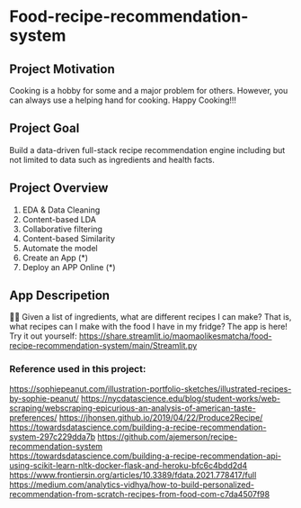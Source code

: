 # Food-recipe-recommendation-system


## Project Motivation
Cooking is a hobby for some and a major problem for others. 
However, you can always use a helping hand for cooking. 
 Happy Cooking!!!

## Project Goal 
Build a data-driven full-stack recipe recommendation engine including but not limited to data such as ingredients and health facts.

## Project Overview
1. EDA & Data Cleaning	
2. Content-based LDA
3. Collaborative filtering 
4. Content-based Similarity
5. Automate the model
6. Create an App (*)
7. Deploy an APP Online (*)

## App Descripetion
🧑‍🍳 Given a list of ingredients, what are different recipes I can make? 
That is, what recipes can I make with the food I have in my fridge?
The app is here! Try it out yourself: 
https://share.streamlit.io/maomaolikesmatcha/food-recipe-recommendation-system/main/Streamlit.py

### Reference used in this project:
https://sophiepeanut.com/illustration-portfolio-sketches/illustrated-recipes-by-sophie-peanut/
https://nycdatascience.edu/blog/student-works/web-scraping/webscraping-epicurious-an-analysis-of-american-taste-preferences/
https://jhonsen.github.io/2019/04/22/Produce2Recipe/   
https://towardsdatascience.com/building-a-recipe-recommendation-system-297c229dda7b
https://github.com/ajemerson/recipe-recommendation-system  
https://towardsdatascience.com/building-a-recipe-recommendation-api-using-scikit-learn-nltk-docker-flask-and-heroku-bfc6c4bdd2d4  
https://www.frontiersin.org/articles/10.3389/fdata.2021.778417/full  
https://medium.com/analytics-vidhya/how-to-build-personalized-recommendation-from-scratch-recipes-from-food-com-c7da4507f98  
